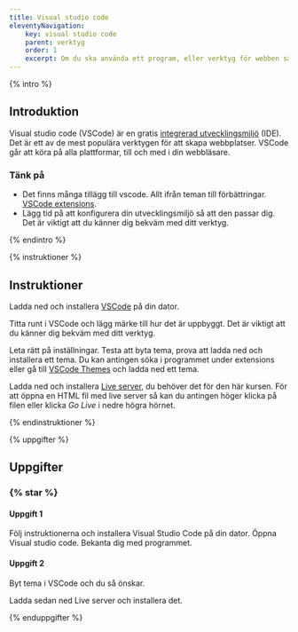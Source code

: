 ```yaml
---
title: Visual studio code
eleventyNavigation:
    key: visual studio code
    parent: verktyg
    order: 1
    excerpt: Om du ska använda ett program, eller verktyg för webben så är Visual Studio Code ett bra val.
---
```


{% intro %}

## Introduktion

Visual studio code (VSCode) är en gratis [integrerad utvecklingsmiljö](https://sv.wikipedia.org/wiki/Integrerad_utvecklingsmilj%C3%B6) (IDE). Det är ett av de mest populära verktygen för att skapa webbplatser. VSCode går att köra på alla plattformar, till och med i din webbläsare.

### Tänk på

-  Det finns många tillägg till vscode. Allt ifrån teman till förbättringar. [VSCode extensions](https://marketplace.visualstudio.com/VSCode).
- Lägg tid på att konfigurera din utvecklingsmiljö så att den passar dig. Det är viktigt att du känner dig bekväm med ditt verktyg.

{% endintro %}

{% instruktioner %}

## Instruktioner

Ladda ned och installera [VSCode](https://code.visualstudio.com/) på din dator.

Titta runt i VSCode och lägg märke till hur det är uppbyggt. Det är viktigt att du känner dig bekväm med ditt verktyg.

Leta rätt på inställningar. Testa att byta tema, prova att ladda ned och installera ett tema.
Du kan antingen söka i programmet under extensions eller gå till [VSCode Themes](https://vscodethemes.com/) och ladda ned ett tema.

Ladda ned och installera [Live server](https://marketplace.visualstudio.com/items?itemName=ritwickdey.LiveServer), du behöver det för den här kursen. För att öppna en HTML fil med live server så kan du antingen höger klicka på filen eller klicka *Go Live* i nedre högra hörnet.

{% endinstruktioner %}

{% uppgifter %}

## Uppgifter

### {% star %}

#### Uppgift 1

Följ instruktionerna och installera Visual Studio Code på din dator.
Öppna Visual studio code. Bekanta dig med programmet.

#### Uppgift 2

Byt tema i VSCode och du så önskar.

Ladda sedan ned Live server och installera det.


{% enduppgifter %}
